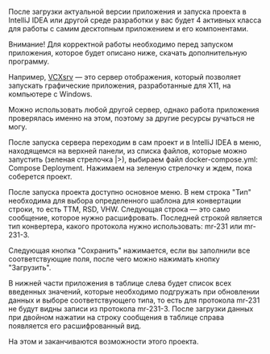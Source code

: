 После загрузки актуальной версии приложения и запуска проекта в IntelliJ IDEA или другой среде разработки у вас будет 4 активных класса для работы с самим десктопным приложением и его компонентами.

Внимание! Для корректной работы необходимо перед запуском приложения, которое будет описано ниже, скачать дополнительную программу.

Например, [VCXsrv](https://sourceforge.net/projects/vcxsrv/) — это сервер отображения, который позволяет запускать графические приложения, разработанные для X11, на компьютере с Windows.

Можно использовать любой другой сервер, однако работа приложения проверялась именно на этом, поэтому за другие ресурсы ручаться не могу.

После запуска сервера переходим в сам проект и в IntelliJ IDEA в меню, находящемся на верхней панели, из списка файлов, которые можно запустить (зеленая стрелочка |>), выбираем файл docker-compose.yml: Compose Deployment. Нажимаем на зеленую стрелочку и ждем, пока соберется проект.

После запуска проекта доступно основное меню. В нем строка "Тип" необходима для выбора определенного шаблона для конвертации строки, то есть TTM, RSD, VHW. Следующая строка — это само сообщение, которое нужно расшифровать. Последней строкой является тип конвертера, какого протокола нужно использовать: mr-231 или mr-231-3. 

Следующая кнопка "Сохранить" нажимается, если вы заполнили все соответствующие поля, после чего можно нажимать кнопку "Загрузить".

В нижней части приложения в таблице слева будет список всех введенных значений, которые необходимо подгружать при обновлении данных и выборе соответствующего типа, то есть для протокола mr-231 не будут видны записи из протокола mr-231-3. После загрузки данных при двойном нажатии на строку сообщения в таблице справа появляется его расшифрованный вид.

На этом и заканчиваются возможности этого проекта.
